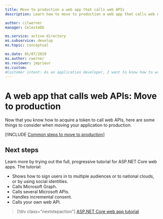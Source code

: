 ```yaml
---
title: Move to production a web app that calls web APIs
description: Learn how to move to production a web app that calls web APIs.

author: cilwerner
manager: CelesteDG

ms.service: active-directory
ms.subservice: develop
ms.topic: conceptual

ms.date: 05/07/2019
ms.author: cwerner
ms.reviewer: jmprieur
ms.custom:  
#Customer intent: As an application developer, I want to know how to write a web app that calls web APIs by using the Microsoft identity platform.
---
```


# A web app that calls web APIs: Move to production

Now that you know how to acquire a token to call web APIs, here are some things to consider when moving your application to production.

[!INCLUDE [Common steps to move to production](./includes/scenarios/scenarios-production.md)]

## Next steps

Learn more by trying out the full, progressive tutorial for ASP.NET Core web apps. The tutorial:

- Shows how to sign users in to multiple audiences or to national clouds, or by using social identities.
- Calls Microsoft Graph.
- Calls several Microsoft APIs.
- Handles incremental consent.
- Calls your own web API.

> [!div class="nextstepaction"]
> [ASP.NET Core web app tutorial](https://github.com/Azure-Samples/ms-identity-aspnetcore-webapp-tutorial#scope-of-this-tutorial)

<!--- Removing this diagram as it's already shown from the next step linked tutorial

![Tutorial overview](media/scenarios/aspnetcore-webapp-tutorial.svg)

--->
